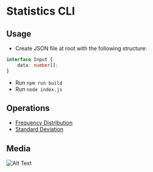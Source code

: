 # Statistics CLI

## Usage

+ Create JSON file at root with the following structure:
```typescript
interface Input {
    data: number[];
}
```
+ Run `npm run build`
+ Run `node index.js`

## Operations

+ [Frequency Distribution](https://en.wikipedia.org/wiki/Frequency_distribution)
+ [Standard Deviation](https://en.wikipedia.org/wiki/Standard_deviation)

## Media

![Alt Text](https://github.com/carlrc/statistics_cli/blob/master/example_operation.gif)
